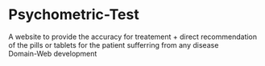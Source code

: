 # Psychometric-Test
A website to provide the accuracy for treatement + direct recommendation of the pills or tablets for the patient sufferring from any disease
<br>
Domain-Web development